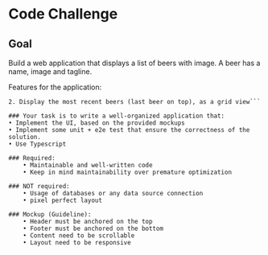 # Code Challenge

## Goal

Build a web application that displays a list of beers with image.
A beer has a name, image and tagline.

Features for the application:

````1. Pull 30 beers using this API https://api.punkapi.com/v2/beers/random NOTE: exactly this url
2. Display the most recent beers (last beer on top), as a grid view```

### Your task is to write a well-organized application that:
• Implement the UI, based on the provided mockups
• Implement some unit + e2e test that ensure the correctness of the solution.
• Use Typescript

### Required:
    • Maintainable and well-written code
    • Keep in mind maintainability over premature optimization

### NOT required:
    • Usage of databases or any data source connection
    • pixel perfect layout

### Mockup (Guideline):
    • Header must be anchored on the top
    • Footer must be anchored on the bottom
    • Content need to be scrollable
    • Layout need to be responsive
````
